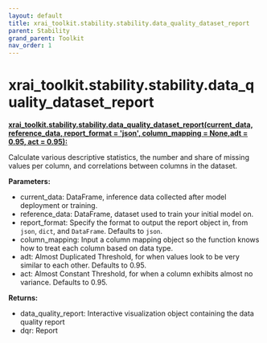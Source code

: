 ```yaml
---
layout: default
title: xrai_toolkit.stability.stability.data_quality_dataset_report
parent: Stability
grand_parent: Toolkit
nav_order: 1
---
```


# xrai_toolkit.stability.stability.data_quality_dataset_report
**[xrai_toolkit.stability.stability.data_quality_dataset_report(current_data, reference_data, report_format = 'json', column_mapping = None,adt = 0.95, act = 0.95):](https://github.com/gaberamolete/xrai_toolkit/blob/main/stability/stability.py)**


Calculate various descriptive statistics, the number and share of missing values per column, and correlations between columns in the dataset.


**Parameters:**
- current_data: DataFrame, inference data collected after model deployment or training.
- reference_data: DataFrame, dataset used to train your initial model on.
- report_format: Specify the format to output the report object in, from `json`, `dict`, and `DataFrame`. Defaults to `json`.
- column_mapping: Input a column mapping object so the function knows how to treat each column based on data type.
- adt: Almost Duplicated Threshold, for when values look to be very similar to each other. Defaults to 0.95.
- act: Almost Constant Threshold, for when a column exhibits almost no variance. Defaults to 0.95.

**Returns:**
- data_quality_report: Interactive visualization object containing the data quality report
- dqr: Report 